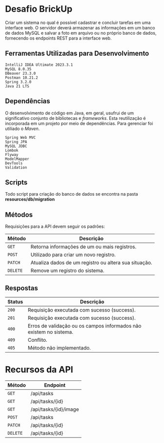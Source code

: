 # **Desafio BrickUp**

Criar um sistema no qual é possível cadastrar e concluir tarefas em uma interface web. O servidor deverá
armazenar as informações em um banco de dados MySQL e salvar a foto em arquivo ou no próprio banco de
dados, fornecendo os endpoints REST para a interface web.

## **Ferramentas Utilizadas para Desenvolvimento**

```
IntelliJ IDEA Ultimate 2023.3.1
MySQL 8.0.35
DBeaver 23.3.0
Postman 10.21.2
Spring 3.2.0  
Java 21 LTS
```

## **Dependências**

O desenvolvimento de código em Java, em geral, usufrui de um significativo conjunto de bibliotecas e _frameworks_. Esta
reutilização é incorporada em um projeto por meio de dependências. Para gerenciar foi utiliado o _Maven_.

```
Spring Web MVC
Spring JPA
MySQL JDBC
Lombok
Flyway
ModelMapper
DevTools
Validation
```

## **Scripts**

Todo script para criação do banco de dados se encontra na pasta **resources/db/migration**

## **Métodos**

Requisições para a API devem seguir os padrões:

| Método   | Descrição                                             |
|----------|-------------------------------------------------------|
| `GET`    | Retorna informações de um ou mais registros.          |
| `POST`   | Utilizado para criar um novo registro.                |
| `PATCH`  | Atualiza dados de um registro ou altera sua situação. |
| `DELETE` | Remove um registro do sistema.                        |

## **Respostas**

| Status | Descrição                                                          |
|--------|--------------------------------------------------------------------|
| `200`  | Requisição executada com sucesso (success).                        |
| `201`  | Requisição executada com sucesso (success).                        |
| `400`  | Erros de validação ou os campos informados não existem no sistema. |
| `409`  | Conflito.                                                          |
| `405`  | Método não implementado.                                           |

# **Recursos da API**

| Método   | Endpoint              |
|----------|-----------------------|
| `GET`    | /api/tasks            |
| `GET`    | /api/tasks/{id}       |
| `GET`    | /api/tasks/{id}/image |
| `POST`   | /api/tasks            |
| `PATCH`  | /api/tasks/{id}       |
| `DELETE` | /api/tasks/{id}       |